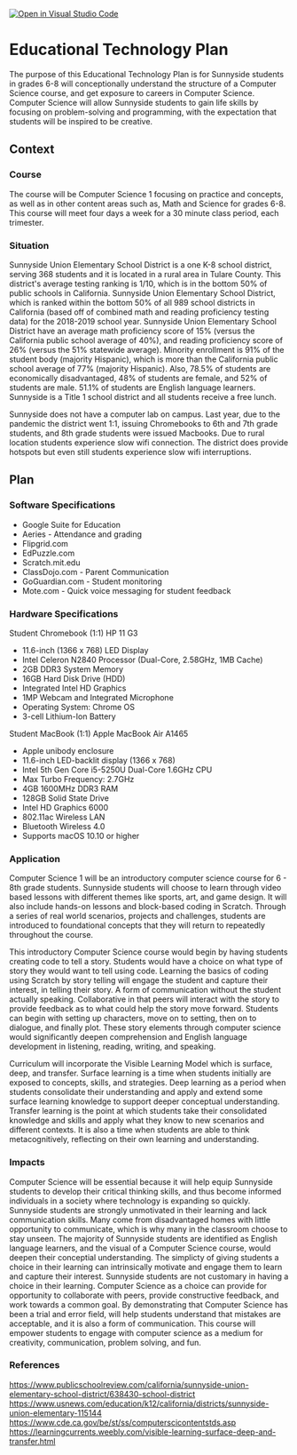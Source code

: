 [![Open in Visual Studio Code](https://classroom.github.com/assets/open-in-vscode-f059dc9a6f8d3a56e377f745f24479a46679e63a5d9fe6f495e02850cd0d8118.svg)](https://classroom.github.com/online_ide?assignment_repo_id=5749707&assignment_repo_type=AssignmentRepo)
# Educational Technology Plan

The purpose of this Educational Technology Plan is for Sunnyside students in grades 6-8 will conceptionally understand the structure of a Computer Science course, and get exposure to careers in Computer Science. Computer Science will allow Sunnyside students to gain life skills by focusing on problem-solving and programming, with the expectation that students will be inspired to be creative. 

## Context

### Course

The course will be Computer Science 1 focusing on practice and concepts, as well as in other content areas such as, Math and Science for grades 6-8. This course will meet four days a week for a 30 minute class period, each trimester. 

### Situation

Sunnyside Union Elementary School District is a one K-8 school district, serving 368 students and it is located in a rural area in Tulare County. This district's average testing ranking is 1/10, which is in the bottom 50% of public schools in California. Sunnyside Union Elementary School District, which is ranked within the bottom 50% of all 989 school districts in California (based off of combined math and reading proficiency testing data) for the 2018-2019 school year. Sunnyside Union Elementary School District have an average math proficiency score of 15% (versus the California public school average of 40%), and reading proficiency score of 26% (versus the 51% statewide average). 
Minority enrollment is 91% of the student body (majority Hispanic), which is more than the California public school average of 77% (majority Hispanic). Also, 78.5% of students are economically disadvantaged, 48% of students are female, and 52% of students are male. 51.1% of students are English language learners. Sunnyside is a Title 1 school district and all students receive a free lunch. 

Sunnyside does not have a computer lab on campus. Last year, due to the pandemic the district went 1:1, issuing Chromebooks to 6th and 7th grade students, and 8th grade students were issued Macbooks. Due to rural location students experience slow wifi connection. The district does provide hotspots but even still students experience slow wifi interruptions. 


## Plan

### Software Specifications

* Google Suite for Education
* Aeries - Attendance and grading
* Flipgrid.com
* EdPuzzle.com
* Scratch.mit.edu
* ClassDojo.com - Parent Communication
* GoGuardian.com - Student monitoring 
* Mote.com - Quick voice messaging for student feedback

### Hardware Specifications

Student Chromebook (1:1)
HP 11 G3 
  * 11.6-inch (1366 x 768) LED Display
  * Intel Celeron N2840 Processor (Dual-Core, 2.58GHz, 1MB Cache)
  * 2GB DDR3 System Memory
  * 16GB  Hard Disk Drive (HDD)
  * Integrated Intel HD Graphics
  * 1MP Webcam and Integrated Microphone
  * Operating System: Chrome OS
  * 3-cell Lithium-Ion Battery
  
Student MacBook (1:1)
Apple MacBook Air A1465
  * Apple unibody enclosure
  * 11.6-inch LED-backlit display (1366 x 768)
  * Intel 5th Gen Core i5-5250U Dual-Core 1.6GHz CPU
  * Max Turbo Frequency: 2.7GHz
  * 4GB 1600MHz DDR3 RAM
  * 128GB Solid State Drive
  * Intel HD Graphics 6000
  * 802.11ac Wireless LAN
  * Bluetooth Wireless 4.0
  * Supports macOS 10.10 or higher
  
### Application

Computer Science 1 will be an introductory computer science course for 6 - 8th grade students. Sunnyside students will choose to learn through video based lessons with different themes like sports, art, and game design. It will also include hands-on lessons and block-based coding in Scratch. Through a series of real world scenarios, projects and challenges, students are introduced to foundational concepts that they will return to repeatedly throughout the course. 

This introductory Computer Science course would begin by having students creating code to tell a story. Students would have a choice on what type of story they would want to tell using code. Learning the basics of coding using Scratch by story telling will engage the student and capture their interest, in telling their story. A form of communication without the student actually speaking. Collaborative in that peers will interact with the story to provide feedback as to what could help the story move forward. Students can begin with setting up characters, move on to setting, then on to dialogue, and finally plot. These story elements through computer science would significantly deepen comprehension and English language development in listening, reading, writing, and speaking. 

Curriculum will incorporate the Visible Learning Model which is surface, deep, and transfer. Surface learning is a time when students initially are exposed to concepts, skills, and strategies. Deep learning as a period when students consolidate their understanding and apply and extend some surface learning knowledge to support deeper conceptual understanding. Transfer learning is the point at which students take their consolidated knowledge and skills and apply what they know to new scenarios and different contexts. It is also a time when students are able to think metacognitively, reflecting on their own learning and understanding. 


### Impacts

Computer Science will be essential because it will help equip Sunnyside students to develop their critical thinking skills, and thus become informed individuals in a society where technology is expanding so quickly. Sunnyside students are strongly unmotivated in their learning and lack communication skills. Many come from disadvantaged homes with little opportunity to communicate, which is why many in the classroom choose to stay unseen. The majority of Sunnyside students are identified as English language learners, and the visual of a Computer Science course, would deepen their conceptial understanding. The simplicty of giving students a choice in their learning can intrinsically motivate and engage them to learn and capture their interest. Sunnyside students are not customary in having a choice in their learning. Computer Science as a choice can provide for opportunity to collaborate with peers, provide constructive feedback, and work towards a common goal. By demonstrating that Computer Science has been a trial and error field, will help students understand that mistakes are acceptable, and it is also a form of communication. This course will empower students to engage with computer science as a medium for creativity, communication, problem solving, and fun.


### References

https://www.publicschoolreview.com/california/sunnyside-union-elementary-school-district/638430-school-district
https://www.usnews.com/education/k12/california/districts/sunnyside-union-elementary-115144
https://www.cde.ca.gov/be/st/ss/computerscicontentstds.asp
https://learningcurrents.weebly.com/visible-learning-surface-deep-and-transfer.html


